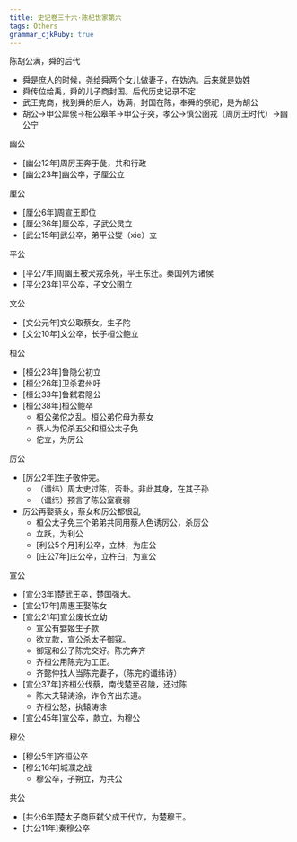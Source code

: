 ```yaml
---
title: 史记卷三十六·陈杞世家第六
tags: Others
grammar_cjkRuby: true
---
```

陈胡公满，舜的后代
* 舜是庶人的时候，尧给舜两个女儿做妻子，在妫汭。后来就是妫姓
* 舜传位给禹，舜的儿子商封国。后代历史记录不定
* 武王克商，找到舜的后人，妫满，封国在陈，奉舜的祭祀，是为胡公
* 胡公->申公犀侯->相公皋羊->申公子突，孝公->慎公圉戎（周厉王时代）->幽公宁

幽公
* [幽公12年]周厉王奔于彘，共和行政
* [幽公23年]幽公卒，子厘公立

厘公
* [厘公6年]周宣王即位
* [厘公36年]厘公卒，子武公灵立
* [武公15年]武公卒，弟平公燮（xie）立

平公
* [平公7年]周幽王被犬戎杀死，平王东迁。秦国列为诸侯
* [平公23年]平公卒，子文公圉立

文公
* [文公元年]文公取蔡女。生子陀
* [文公10年]文公卒，长子桓公鲍立

桓公
* [桓公23年]鲁隐公初立
* [桓公26年]卫杀君州吁
* [桓公33年]鲁弑君隐公
* [桓公38年]桓公鲍卒
	* 桓公弟佗之乱。桓公弟佗母为蔡女
	* 蔡人为佗杀五父和桓公太子免
	* 佗立，为厉公

厉公
* [厉公2年]生子敬仲完。
	* （谶纬）周太史过陈，否卦。非此其身，在其子孙
	* （谶纬）预言了陈公室衰弱
* 厉公再娶蔡女，蔡女和厉公都很乱
	* 桓公太子免三个弟弟共同用蔡人色诱厉公，杀厉公
	* 立跃，为利公
	* [利公5个月]利公卒，立林，为庄公
	* [庄公7年]庄公卒，立杵臼，为宣公

宣公
* [宣公3年]楚武王卒，楚国强大。
* [宣公17年]周惠王娶陈女
* [宣公21年]宣公废长立幼
	* 宣公有嬖姬生子款
	* 欲立款，宣公杀太子御寇。
	* 御寇和公子陈完交好。陈完奔齐
	* 齐桓公用陈完为工正。
	* 齐懿仲找人当陈完妻子，（陈完的谶纬诗）
* [宣公37年]齐桓公伐蔡，南伐楚至召陵，还过陈
	* 陈大夫辕涛涂，诈令齐出东道。
	* 齐桓公怒，执辕涛涂
* [宣公45年]宣公卒，款立，为穆公

穆公
* [穆公5年]齐桓公卒
* [穆公16年]城濮之战
	* 穆公卒，子朔立，为共公

共公
* [共公6年]楚太子商臣弑父成王代立，为楚穆王。
* [共公11年]秦穆公卒